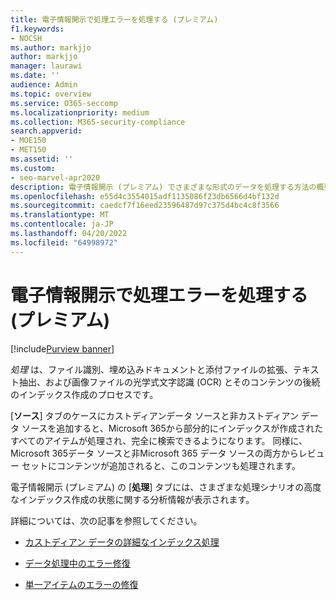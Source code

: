 ```yaml
---
title: 電子情報開示で処理エラーを処理する (プレミアム)
f1.keywords:
- NOCSH
ms.author: markjjo
author: markjjo
manager: laurawi
ms.date: ''
audience: Admin
ms.topic: overview
ms.service: O365-seccomp
ms.localizationpriority: medium
ms.collection: M365-security-compliance
search.appverid:
- MOE150
- MET150
ms.assetid: ''
ms.custom:
- seo-marvel-apr2020
description: 電子情報開示 (プレミアム) でさまざまな形式のデータを処理する方法の概要。
ms.openlocfilehash: e55d4c3554015adf1135086f23db6566d4bf132d
ms.sourcegitcommit: caedcf7f16eed23596487d97c375d4bc4c8f3566
ms.translationtype: MT
ms.contentlocale: ja-JP
ms.lasthandoff: 04/20/2022
ms.locfileid: "64998972"
---
```

# <a name="work-with-processing-errors-in-ediscovery-premium"></a>電子情報開示で処理エラーを処理する (プレミアム)

[!include[Purview banner](../includes/purview-rebrand-banner.md)]

*処理* は、ファイル識別、埋め込みドキュメントと添付ファイルの拡張、テキスト抽出、および画像ファイルの光学式文字認識 (OCR) とそのコンテンツの後続のインデックス作成のプロセスです。  

[**ソース**] タブのケースにカストディアンデータ ソースと非カストディアン データ ソースを追加すると、Microsoft 365から部分的にインデックスが作成されたすべてのアイテムが処理され、完全に検索できるようになります。 同様に、Microsoft 365データ ソースと非Microsoft 365 データ ソースの両方からレビュー セットにコンテンツが追加されると、このコンテンツも処理されます。

電子情報開示 (プレミアム) の [**処理**] タブには、さまざまな処理シナリオの高度なインデックス作成の状態に関する分析情報が表示されます。

詳細については、次の記事を参照してください。

- [カストディアン データの詳細なインデックス処理](indexing-custodian-data.md)

- [データ処理中のエラー修復](error-remediation-when-processing-data-in-advanced-ediscovery.md)

- [単一アイテムのエラーの修復](single-item-error-remediation.md)
